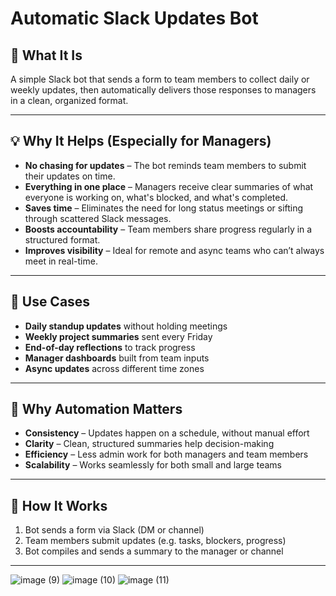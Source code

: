 # Automatic Slack Updates Bot

## 🧠 What It Is  
A simple Slack bot that sends a form to team members to collect daily or weekly updates, then automatically delivers those responses to managers in a clean, organized format.

---

## 💡 Why It Helps (Especially for Managers)  
- **No chasing for updates** – The bot reminds team members to submit their updates on time.  
- **Everything in one place** – Managers receive clear summaries of what everyone is working on, what's blocked, and what's completed.  
- **Saves time** – Eliminates the need for long status meetings or sifting through scattered Slack messages.  
- **Boosts accountability** – Team members share progress regularly in a structured format.  
- **Improves visibility** – Ideal for remote and async teams who can’t always meet in real-time.

---

## 🚀 Use Cases  
- **Daily standup updates** without holding meetings  
- **Weekly project summaries** sent every Friday  
- **End-of-day reflections** to track progress  
- **Manager dashboards** built from team inputs  
- **Async updates** across different time zones

---

## 🤖 Why Automation Matters  
- **Consistency** – Updates happen on a schedule, without manual effort  
- **Clarity** – Clean, structured summaries help decision-making  
- **Efficiency** – Less admin work for both managers and team members  
- **Scalability** – Works seamlessly for both small and large teams

---

## 🔧 How It Works  
1. Bot sends a form via Slack (DM or channel)  
2. Team members submit updates (e.g. tasks, blockers, progress)  
3. Bot compiles and sends a summary to the manager or channel  

---
![image (9)](https://github.com/user-attachments/assets/52028e7c-cd24-4065-93fe-520de945579d)
![image (10)](https://github.com/user-attachments/assets/aefcc695-ddf7-4def-a3df-bcf338cc6013)
![image (11)](https://github.com/user-attachments/assets/14870536-90cd-4ded-8aeb-2ef5a4f836cd)


